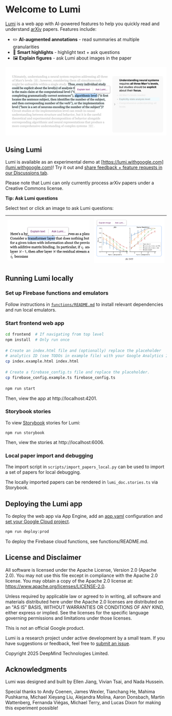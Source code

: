 # Welcome to Lumi

[Lumi](https://lumi.withgoogle.com) is a web app with AI-powered features to help you quickly read and understand [arXiv](https://arxiv.org/) papers. Features include:

- ✏️ **AI-augmented annotations** - read summaries at multiple granularities
- 🔖 **Smart highlights** - highlight text + ask questions
- 🖼️ **Explain figures** - ask Lumi about images in the paper

![Screenshot of Lumi](assets/smart_ask_zoomed.png)

## Using Lumi

Lumi is available as an experimental demo at [https://lumi.withgoogle.com](lumi.withgoogle.com)! Try it out and [share feedback + feature requests in our Discussions tab](https://github.com/PAIR-code/lumi/discussions).

Please note that Lumi can only currently process arXiv papers under a Creative Commons license.

**Tip: Ask Lumi questions**

Select text or click an image to ask Lumi questions:

| ![Screenshot of Lumi - asking questions about text](assets/questions_tutorial.png) | ![Screenshot of Lumi - asking questions about an image](assets/questions_image_tutorial.png) |
| :--------------------------------------------------------------------------------: | :------------------------------------------------------------------------------------------: |

## Running Lumi locally

### Set up Firebase functions and emulators

Follow instructions in
[`functions/README.md`](https://github.com/PAIR-code/lumi/tree/main/functions)
to install relevant dependencies and run local emulators.

### Start frontend web app

```bash
cd frontend  # If navigating from top level
npm install  # Only run once

# Create an index.html file and (optionally) replace the placeholder
# analytics ID (see TODOs in example file) with your Google Analytics ID
cp index.example.html index.html

# Create a firebase_config.ts file and replace the placeholder.
cp firebase_config.example.ts firebase_config.ts

npm run start
```

Then, view the app at http://localhost:4201.

### Storybook stories

To view [Storybook](https://storybook.js.org/docs) stories for Lumi:

```
npm run storybook
```

Then, view the stories at http://localhost:6006.

### Local paper import and debugging

The import script in `scripts/import_papers_local.py` can be used to import a
set of papers for local debugging.

The locally imported papers can be rendered in `lumi_doc.stories.ts`
via Storybook.

## Deploying the Lumi app

To deploy the web app via App Engine, add an
[app.yaml](https://cloud.google.com/appengine/docs/standard/reference/app-yaml?tab=node.js)
configuration and
[set your Google Cloud project](https://cloud.google.com/sdk/gcloud/reference/config/set).

```bash
npm run deploy:prod
```

To deploy the Firebase cloud functions, see functions/README.md.

## License and Disclaimer

All software is licensed under the Apache License, Version 2.0 (Apache 2.0).
You may not use this file except in compliance with the Apache 2.0 license.
You may obtain a copy of the Apache 2.0 license at:
https://www.apache.org/licenses/LICENSE-2.0.

Unless required by applicable law or agreed to in writing, all software and
materials distributed here under the Apache 2.0 licenses are distributed on an
"AS IS" BASIS, WITHOUT WARRANTIES OR CONDITIONS OF ANY KIND, either express or
implied. See the licenses for the specific language governing permissions and
limitations under those licenses.

This is not an official Google product.

Lumi is a research project under active development by a small
team. If you have suggestions or feedback, feel free to
[submit an issue](https://github.com/pair-code/lumi/issues).

Copyright 2025 DeepMind Technologies Limited.

## Acknowledgments

Lumi was designed and built by Ellen Jiang, Vivian Tsai, and Nada Hussein.

Special thanks to Andy Coenen, James Wexler, Tianchang He, Mahima Pushkarna, Michael Xieyang Liu, Alejandra Molina, Aaron Donsbach, Martin Wattenberg, Fernanda Viégas, Michael Terry, and Lucas Dixon for making this experiment possible!
